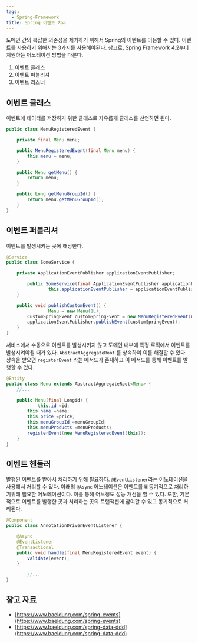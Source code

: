 ```yaml
---
tags:
  - Spring-Framework
title: Spring 이벤트 처리
---
```


도메인 간의 복잡한 의존성을 제거하기 위해서 Spring의 이벤트를 이용할 수 있다. 이벤트를 사용하기 위해서는 3가지를 사용해야된다. 참고로, Spring Framework 4.2부터 지원하는 어노테이션 방법을 다룬다.

1. 이벤트 클래스
2. 이벤트 퍼블리셔
3. 이벤트 리스너

## 이벤트 클래스

이벤트에 데이터를 저장하기 위한 클래스로 자유롭게 클래스를 선언하면 된다.

```java
public class MenuRegisteredEvent {

    private final Menu menu;

    public MenuRegisteredEvent(final Menu menu) {
        this.menu = menu;
    }

    public Menu getMenu() {
        return menu;
    }

    public Long getMenuGroupId() {
        return menu.getMenuGroupId();
    }
}
```

## 이벤트 퍼블리셔

이벤트를 발생시키는 곳에 해당한다. 

```java
@Service
public class SomeService {

    private ApplicationEventPublisher applicationEventPublisher;

		public SomeService(final ApplicationEventPublisher applicationEvnetPublisher) {
				this.applicationEventPublisher = applicationEventPublisher;
	}

    public void publishCustomEvent() {
				Menu = new Menu(1L);
        CustomSpringEvent customSpringEvent = new MenuRegisteredEvent(menu);
        applicationEventPublisher.publishEvent(customSpringEvent);
    }
}
```

서비스에서 수동으로 이벤트를 발생시키지 않고 도메인 내부에 특정 로직에서 이벤트를 발생시켜야될 때가 있다. `AbstractAggregateRoot` 를 상속하여 이를 해결할 수 있다. 상속을 받으면 `registerEvent` 라는 메서드가 존재하고 이 메서드를 통해 이벤트를 발행할 수 있다.

```java
@Entity
public class Menu extends AbstractAggregateRoot<Menu> {
	//...

	public Menu(final Longid) {
			this.id =id;
	    this.name =name;
	    this.price =price;
	    this.menuGroupId =menuGroupId;
	    this.menuProducts =menuProducts;
	    registerEvent(new MenuRegisteredEvent(this));
	}
}
```

## 이벤트 핸들러

발행된 이벤트를 받아서 처리하기 위해 필요하다. `@EventListener`라는 어노테이션을 사용해서 처리할 수 있다. 아래의 `@Async` 어노테이션은 이벤트를 비동기적으로 처리하기위해 필요한 어노테이션이다. 이를 통해 어느정도 성능 개선을 할 수 있다. 또한, 기본적으로 이벤트를 발행한 곳과 처리하는 곳의 트랜잭션에 참여할 수 있고 동기적으로 처리된다.

```java
@Component
public class AnnotationDrivenEventListener {

    @Async
    @EventListener
    @Transactional
    public void handle(final MenuRegisteredEvent event) {
        validate(event);
    }

		//...
}
```

## 참고 자료

- [https://www.baeldung.com/spring-events](https://www.baeldung.com/spring-events)
- [https://www.baeldung.com/spring-data-ddd](https://www.baeldung.com/spring-data-ddd)
